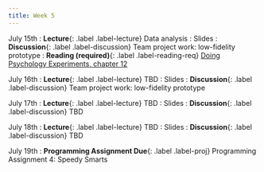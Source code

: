 ```yaml
---
title: Week 5
---
```


<!-- prettier-ignore-start -->

July 15th
: **Lecture**{: .label .label-lecture} Data analysis
  : Slides
: **Discussion**{: .label .label-discussion} Team project work: low-fidelity prototype
: **Reading (required)**{: .label .label-reading-req} [Doing Psychology Experiments, chapter 12](https://www.researchgate.net/profile/Mohammad-Khakshour/publication/283284170_doing_psychology_experiments/links/5630738d08aefac54d8f1cc7/doing-psychology-experiments.pdf)

July 16th
: **Lecture**{: .label .label-lecture} TBD
  : Slides
: **Discussion**{: .label .label-discussion} Team project work: low-fidelity prototype

July 17th
: **Lecture**{: .label .label-lecture} TBD
  : Slides
: **Discussion**{: .label .label-discussion} TBD

July 18th
: **Lecture**{: .label .label-lecture} TBD
  : Slides
: **Discussion**{: .label .label-discussion} TBD

July 19th
: **Programming Assignment Due**{: .label .label-proj} Programming Assignment 4: Speedy Smarts

<!-- prettier-ignore-end -->
